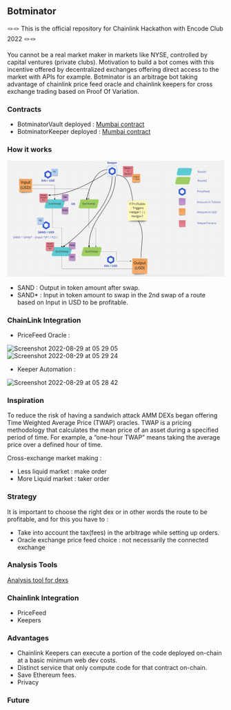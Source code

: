 ## Botminator 

🪢🪢 This is the official repository for Chainlink Hackathon with Encode Club 2022 🪢🪢

You cannot be a real market maker in markets like NYSE, controlled by capital ventures (private clubs). Motivation to build a bot comes with this incentive offered by decentralized exchanges offering direct access to the market with APIs for example.
Botminator is an arbitrage bot taking advantage of chainlink price feed oracle and chainlink keepers for cross exchange trading based on Proof Of Variation. 


### Contracts 

- BotminatorVault deployed : [Mumbai  contract](https://mumbai.polygonscan.com/address/0x5bEa99Fcdca784bB9EbBF7a070FEB567a55581D5)
- BotminatorKeeper deployed : [Mumbai  contract](https://mumbai.polygonscan.com/address/0x38e35ae9fb9E1d0228495CB66AD51B9B095D5f6A)


### How it works 

![PoPV](./docs/PoV.png)


- SAND : Output in token amount after swap.  
- SAND* : Input in token amount to swap in the 2nd swap of a route based on Input in USD to be profitable. 

 
### ChainLink Integration 


- PriceFeed Oracle : 
<img width="595" alt="Screenshot 2022-08-29 at 05 29 05" src="https://user-images.githubusercontent.com/75360886/187117378-d88421eb-29ab-4a39-90ff-344bb1b3683f.png">
<img width="528" alt="Screenshot 2022-08-29 at 05 29 24" src="https://user-images.githubusercontent.com/75360886/187117405-3d0d49d7-5180-42ea-a18d-445fee0df007.png">


- Keeper Automation : 
<img width="744" alt="Screenshot 2022-08-29 at 05 28 42" src="https://user-images.githubusercontent.com/75360886/187117330-4bda4712-6722-4d52-93ee-b63f86a3af1d.png">



### Inspiration 

To reduce the risk of having a sandwich attack AMM DEXs began offering Time Weighted Average Price (TWAP) oracles. TWAP is a pricing methodology that calculates the mean price of an asset during a specified period of time. For example, a “one-hour TWAP” means taking the average price over a defined hour of time. 


Cross-exchange market making :

- Less liquid market : make order 
- More Liquid market : taker order 


### Strategy 

It is important to choose the right dex or in other words the route to be profitable, and for this you have to : 

- Take into account the tax(fees) in the arbitrage while setting up orders. 
- Oracle exchange price feed choice : not necessarily the connected exchange <depends on strategy : more liquid exchange will give you more insight into the potential direction of token price> 


### Analysis Tools 

[Analysis tool for dexs](https://defillama.com/)


### Chainlink Integration 

- PriceFeed 
- Keepers 

### Advantages 

- Chainlink Keepers can execute a portion of the code deployed on-chain at a basic minimum web dev costs. 
- Distinct service that only compute code for that contract on-chain. 
- Save Ethereum fees. 
- Privacy 

### Future 


